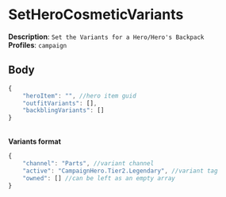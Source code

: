 # SetHeroCosmeticVariants

**Description**: `Set the Variants for a Hero/Hero's Backpack` \
**Profiles**: `campaign`

## Body
```js
{
    "heroItem": "", //hero item guid
    "outfitVariants": [],
    "backblingVariants": []
}
```
\
**Variants format**
```js
{
    "channel": "Parts", //variant channel
    "active": "CampaignHero.Tier2.Legendary", //variant tag
    "owned": [] //can be left as an empty array
}
```
